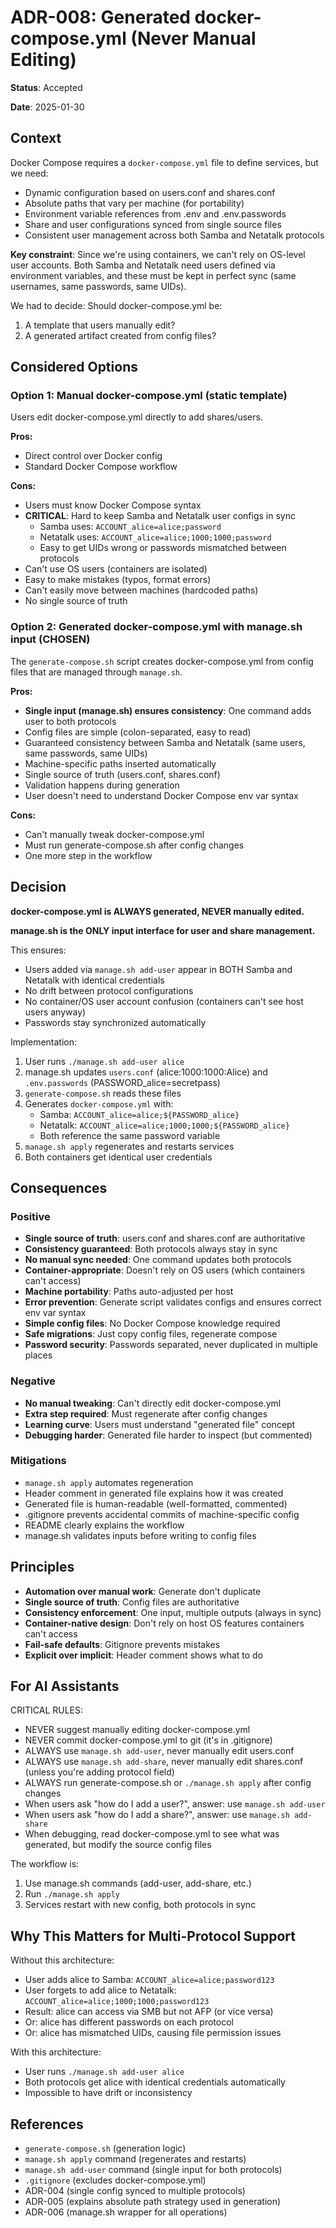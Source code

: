 # ADR-008: Generated docker-compose.yml (Never Manual Editing)

**Status**: Accepted

**Date**: 2025-01-30

## Context

Docker Compose requires a `docker-compose.yml` file to define services, but we need:
- Dynamic configuration based on users.conf and shares.conf
- Absolute paths that vary per machine (for portability)
- Environment variable references from .env and .env.passwords
- Share and user configurations synced from single source files
- Consistent user management across both Samba and Netatalk protocols

**Key constraint**: Since we're using containers, we can't rely on OS-level user accounts. Both Samba and Netatalk need users defined via environment variables, and these must be kept in perfect sync (same usernames, same passwords, same UIDs).

We had to decide: Should docker-compose.yml be:
1. A template that users manually edit?
2. A generated artifact created from config files?

## Considered Options

### Option 1: Manual docker-compose.yml (static template)
Users edit docker-compose.yml directly to add shares/users.

**Pros:**
- Direct control over Docker config
- Standard Docker Compose workflow

**Cons:**
- Users must know Docker Compose syntax
- **CRITICAL**: Hard to keep Samba and Netatalk user configs in sync
  - Samba uses: `ACCOUNT_alice=alice;password`
  - Netatalk uses: `ACCOUNT_alice=alice;1000;1000;password`
  - Easy to get UIDs wrong or passwords mismatched between protocols
- Can't use OS users (containers are isolated)
- Easy to make mistakes (typos, format errors)
- Can't easily move between machines (hardcoded paths)
- No single source of truth

### Option 2: Generated docker-compose.yml with manage.sh input (CHOSEN)
The `generate-compose.sh` script creates docker-compose.yml from config files that are managed through `manage.sh`.

**Pros:**
- **Single input (manage.sh) ensures consistency**: One command adds user to both protocols
- Config files are simple (colon-separated, easy to read)
- Guaranteed consistency between Samba and Netatalk (same users, same passwords, same UIDs)
- Machine-specific paths inserted automatically
- Single source of truth (users.conf, shares.conf)
- Validation happens during generation
- User doesn't need to understand Docker Compose env var syntax

**Cons:**
- Can't manually tweak docker-compose.yml
- Must run generate-compose.sh after config changes
- One more step in the workflow

## Decision

**docker-compose.yml is ALWAYS generated, NEVER manually edited.**

**manage.sh is the ONLY input interface for user and share management.**

This ensures:
- Users added via `manage.sh add-user` appear in BOTH Samba and Netatalk with identical credentials
- No drift between protocol configurations
- No container/OS user account confusion (containers can't see host users anyway)
- Passwords stay synchronized automatically

Implementation:
1. User runs `./manage.sh add-user alice`
2. manage.sh updates `users.conf` (alice:1000:1000:Alice) and `.env.passwords` (PASSWORD_alice=secretpass)
3. `generate-compose.sh` reads these files
4. Generates `docker-compose.yml` with:
   - Samba: `ACCOUNT_alice=alice;${PASSWORD_alice}`
   - Netatalk: `ACCOUNT_alice=alice;1000;1000;${PASSWORD_alice}`
   - Both reference the same password variable
5. `manage.sh apply` regenerates and restarts services
6. Both containers get identical user credentials

## Consequences

### Positive

- **Single source of truth**: users.conf and shares.conf are authoritative
- **Consistency guaranteed**: Both protocols always stay in sync
- **No manual sync needed**: One command updates both protocols
- **Container-appropriate**: Doesn't rely on OS users (which containers can't access)
- **Machine portability**: Paths auto-adjusted per host
- **Error prevention**: Generate script validates configs and ensures correct env var syntax
- **Simple config files**: No Docker Compose knowledge required
- **Safe migrations**: Just copy config files, regenerate compose
- **Password security**: Passwords separated, never duplicated in multiple places

### Negative

- **No manual tweaking**: Can't directly edit docker-compose.yml
- **Extra step required**: Must regenerate after config changes
- **Learning curve**: Users must understand "generated file" concept
- **Debugging harder**: Generated file harder to inspect (but commented)

### Mitigations

- `manage.sh apply` automates regeneration
- Header comment in generated file explains how it was created
- Generated file is human-readable (well-formatted, commented)
- .gitignore prevents accidental commits of machine-specific config
- README clearly explains the workflow
- manage.sh validates inputs before writing to config files

## Principles

- **Automation over manual work**: Generate don't duplicate
- **Single source of truth**: Config files are authoritative
- **Consistency enforcement**: One input, multiple outputs (always in sync)
- **Container-native design**: Don't rely on host OS features containers can't access
- **Fail-safe defaults**: Gitignore prevents mistakes
- **Explicit over implicit**: Header comment shows what to do

## For AI Assistants

CRITICAL RULES:
- NEVER suggest manually editing docker-compose.yml
- NEVER commit docker-compose.yml to git (it's in .gitignore)
- ALWAYS use `manage.sh add-user`, never manually edit users.conf
- ALWAYS use `manage.sh add-share`, never manually edit shares.conf (unless you're adding protocol field)
- ALWAYS run generate-compose.sh or `./manage.sh apply` after config changes
- When users ask "how do I add a user?", answer: use `manage.sh add-user`
- When users ask "how do I add a share?", answer: use `manage.sh add-share`
- When debugging, read docker-compose.yml to see what was generated, but modify the source config files

The workflow is:
1. Use manage.sh commands (add-user, add-share, etc.)
2. Run `./manage.sh apply`
3. Services restart with new config, both protocols in sync

## Why This Matters for Multi-Protocol Support

Without this architecture:
- User adds alice to Samba: `ACCOUNT_alice=alice;password123`
- User forgets to add alice to Netatalk: `ACCOUNT_alice=alice;1000;1000;password123`
- Result: alice can access via SMB but not AFP (or vice versa)
- Or: alice has different passwords on each protocol
- Or: alice has mismatched UIDs, causing file permission issues

With this architecture:
- User runs `./manage.sh add-user alice`
- Both protocols get alice with identical credentials automatically
- Impossible to have drift or inconsistency

## References

- `generate-compose.sh` (generation logic)
- `manage.sh apply` command (regenerates and restarts)
- `manage.sh add-user` command (single input for both protocols)
- `.gitignore` (excludes docker-compose.yml)
- ADR-004 (single config synced to multiple protocols)
- ADR-005 (explains absolute path strategy used in generation)
- ADR-006 (manage.sh wrapper for all operations)
